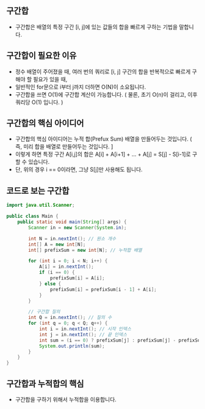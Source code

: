 구간합
----------------------------------
- 구간합은 배열의 특정 구간 [i, j]에 있는 값들의 합을 빠르게 구하는 기법을 말합니다.

구간합이 필요한 이유
----------------------------------
- 정수 배열이 주어졌을 때, 여러 번의 쿼리로 [i, j] 구간의 합을 반복적으로 빠르게 구해야 할 필요가 있을 때,
- 일반적인 for문으로 i부터 j까지 더하면 O(N)이 소요됩니다.
- 구간합을 쓰면 O(1)에 구간합 계산이 가능합니다. ( 물론, 초기 O(n)이 걸리고, 이후 쿼리당 O(1) 입니다. )

구간합의 핵심 아이디어
----------------------------------
- 구간합의 핵심 아이디어는 누적 합(Prefux Sum) 배열을 만들어두는 것입니다. ( 즉, 미리 합을 배열로 만들어두는 것입니다. ]
- 이렇게 하면 특정 구간 A[i,j]의 합은 A[i] + A[i+1] + ... + A[j] = S[j] - S[i-1]로 구할 수 있습니다.
- 단, 위의 경우 i == 0이라면, 그냥 S[j]만 사용해도 됩니다.

코드로 보는 구간합 
---------------------------
```java
import java.util.Scanner;

public class Main {
    public static void main(String[] args) {
        Scanner in = new Scanner(System.in);

        int N = in.nextInt(); // 원소 개수
        int[] A = new int[N];
        int[] prefixSum = new int[N]; // 누적합 배열

        for (int i = 0; i < N; i++) {
            A[i] = in.nextInt();
            if (i == 0) {
                prefixSum[i] = A[i];
            } else {
                prefixSum[i] = prefixSum[i - 1] + A[i];
            }
        }

        // 구간합 질의
        int Q = in.nextInt(); // 질의 수
        for (int q = 0; q < Q; q++) {
            int i = in.nextInt(); // 시작 인덱스
            int j = in.nextInt(); // 끝 인덱스
            int sum = (i == 0) ? prefixSum[j] : prefixSum[j] - prefixSum[i - 1];
            System.out.println(sum);
        }
    }
}
```

구간합과 누적합의 핵심 
---------------------------------
- 구간합을 구하기 위해서 누적합을 이용합니다. 
